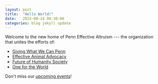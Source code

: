 ```yaml
---
layout: post
title:  "Hello World!"
date:   2015-08-24 08:30:00
categories: blog jekyll update
---
```

Welcome to the new home of Penn Effective Altruism --- the organization that unites the efforts of:

- [Giving What We Can Penn](/gwwc)
- [Effective Animal Advocacy](/animals)
- [Future of Humanity Society](/fhs)
- [One for the World](/one-for-the-world)

Don't miss our [upcoming events](/events)!
